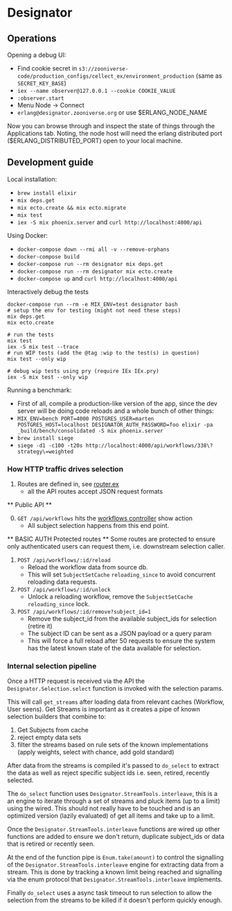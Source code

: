 # Designator

## Operations

Opening a debug UI:

  * Find cookie secret in `s3://zooniverse-code/production_configs/cellect_ex/environment_production` (same as `SECRET_KEY_BASE`)
  * `iex --name observer@127.0.0.1 --cookie COOKIE_VALUE`
  * `:observer.start`
  * Menu Node -> Connect
  * `erlang@designator.zooniverse.org` or use $ERLANG_NODE_NAME

Now you can browse through and inspect the state of things through the Applications tab. Noting, the node host will need the erlang distributed port ($ERLANG_DISTRIBUTED_PORT) open to your local machine.

## Development guide

Local installation:

  * `brew install elixir`
  * `mix deps.get`
  * `mix ecto.create && mix ecto.migrate`
  * `mix test`
  * `iex -S mix phoenix.server` and `curl http://localhost:4000/api`

Using Docker:

  * `docker-compose down --rmi all -v --remove-orphans`
  * `docker-compose build`
  * `docker-compose run --rm designator mix deps.get`
  * `docker-compose run --rm designator mix ecto.create`
  * `docker-compose up` and `curl http://localhost:4000/api`


  Interactively debug the tests
  ```
  docker-compose run --rm -e MIX_ENV=test designator bash
  # setup the env for testing (might not need these steps)
  mix deps.get
  mix ecto.create

  # run the tests
  mix test
  iex -S mix test --trace
  # run WIP tests (add the @tag :wip to the test(s) in question)
  mix test --only wip

  # debug wip tests using pry (require IEx IEx.pry)
  iex -S mix test --only wip
  ```

Running a benchmark:

  * First of all, compile a production-like version of the app, since the dev server will be doing code reloads and a whole bunch of other things:
  * `MIX_ENV=bench PORT=4000 POSTGRES_USER=marten POSTGRES_HOST=localhost DESIGNATOR_AUTH_PASSWORD=foo elixir -pa _build/bench/consolidated -S mix phoenix.server`
  * `brew install siege`
  * `siege -d1 -c100 -t20s http://localhost:4000/api/workflows/338\?strategy\=weighted`

### How HTTP traffic drives selection

1. Routes are defined in, see  [router.ex](web/router.ex)
    + all the API routes accept JSON request formats

** Public API **

0. `GET /api/workflows` hits the [workflows controller](web/controllers/workflow_controller.ex) show action
    + All subject selection happens from this end point.

** BASIC AUTH Protected routes **
Some routes are protected to ensure only authenticated users can request them, i.e. downstream selection caller.

1. `POST /api/workflows/:id/reload`
    + Reload the workflow data from source db.
    + This will set `SubjectSetCache` `reloading_since` to avoid concurrent reloading data requests.
0. `POST /api/workflows/:id/unlock`
    + Unlock a reloading workflow, remove the `SubjectSetCache` `reloading_since` lock.
0. `POST /api/workflows/:id/remove?subject_id=1`
    + Remove the subject_id from the available subject_ids for selection (retire it)
    + The subject ID can be sent as a JSON payload or a query param
    + This will force a full reload after 50 requests to ensure the system has the latest known state of the data available for selection.

### Internal selection pipeline

Once a HTTP request is received via the API the `Designator.Selection.select` function is invoked with the selection params.

This will call `get_streams` after loading data from relevant caches (Workflow, User seens). Get Streams is important as it creates a pipe of known selection builders that combine to:
  1. Get Subjects from cache
  0. reject empty data sets
  0. filter the streams based on rule sets of the known implementations (apply weights, select with chance, add gold standard)

After data from the streams is compiled it's passed to `do_select` to extract the data as well as reject specific subject ids i.e. seen, retired, recently selected.

The `do_select` function uses `Designator.StreamTools.interleave`, this is a an engine to iterate through a set of streams and pluck items (up to a limit) using the wired. This should not really have to be touched and is an optimized version (lazily evaluated) of get all items and take up to a limit.

Once the `Designator.StreamTools.interleave` functions are wired up other functions are added to ensure we don't return, duplicate subject_ids or data that is retired or recently seen.

At the end of the function pipe is `Enum.take(amount)` to control the signalling of the `Designator.StreamTools.interleave` engine for extracting data from a stream. This is done by tracking a known limit being reached and signalling via the enum protocol that `Designator.StreamTools.interleave` implements.

Finally `do_select` uses a async task timeout to run selection to allow the selection from the streams to be killed if it doesn't perform quickly enough.
